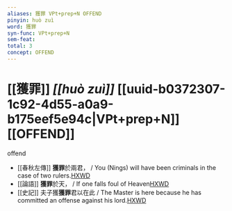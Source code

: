 ```yaml
---
aliases: 獲罪 VPt+prep+N OFFEND
pinyin: huò zuì
word: 獲罪
syn-func: VPt+prep+N
sem-feat: 
total: 3
concept: OFFEND 
---
```

# [[獲罪]] *[[huò zuì]]*  [[uuid-b0372307-1c92-4d55-a0a9-b175eef5e94c|VPt+prep+N]] [[OFFEND]]
offend
 - [[春秋左傳]] **獲罪**於兩君， / You (Nings) will have been criminals in the case of two rulers.[HXWD](https://hxwd.org/textview.html?location=KR1e0001_tls_009-639a.34)
 - [[論語]] **獲罪**於天，
                     / If one falls foul of Heaven[HXWD](https://hxwd.org/textview.html?location=KR1h0004_tls_003-14a.8)
 - [[史記]] 夫子獲**獲罪**君以在此
                     / The Master is here because he has committed an offense against his lord.[HXWD](https://hxwd.org/textview.html?location=KR2a0001_tls_031-13a.10)